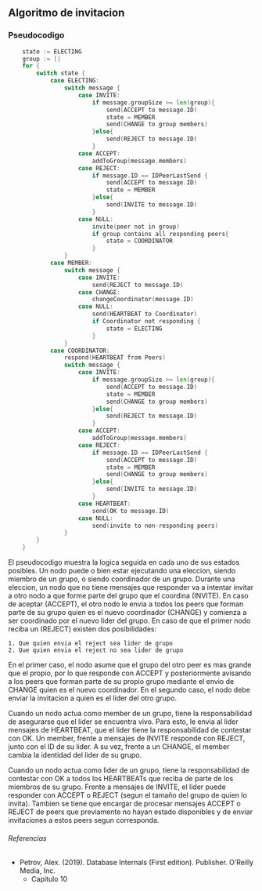 ## Algoritmo de invitacion

### Pseudocodigo

```go
    state := ELECTING
    group := []
    for {
        switch state {
            case ELECTING:
                switch message {
                    case INVITE:
                        if message.groupSize >= len(group){
                            send(ACCEPT to message.ID)
                            state = MEMBER
                            send(CHANGE to group members)
                        }else{
                            send(REJECT to message.ID)
                        }
                    case ACCEPT:
                        addToGroup(message.members)
                    case REJECT:
                        if message.ID == IDPeerLastSend {
                            send(ACCEPT to message.ID)
                            state = MEMBER
                        }else{
                            send(INVITE to message.ID)
                        }
                    case NULL:
                        invite(peer not in group)
                        if group contains all responding peers{
                            state = COORDINATOR
                        }
                }
            case MEMBER:
                switch message {
                    case INVITE:
                        send(REJECT to message.ID)
                    case CHANGE:
                        changeCoordinator(message.ID)
                    case NULL:
                        send(HEARTBEAT to Coordinator)
                        if Coordinator not responding {
                            state = ELECTING
                        }
                }
            case COORDINATOR:
                respond(HEARTBEAT from Peers)
                switch message {
                    case INVITE:
                        if message.groupSize >= len(group){
                            send(ACCEPT to message.ID)
                            state = MEMBER
                            send(CHANGE to group members)
                        }else{
                            send(REJECT to message.ID)
                        }
                    case ACCEPT:
                        addToGroup(message.members)
                    case REJECT:
                        if message.ID == IDPeerLastSend {
                            send(ACCEPT to message.ID)
                            state = MEMBER
                            send(CHANGE to group members)
                        }else{
                            send(INVITE to message.ID)
                        }
                    case HEARTBEAT:
                        send(OK to message.ID)
                    case NULL:
                        send(invite to non-responding peers)
                }
        } 
    }
``` 
El pseudocodigo muestra la logica seguida en cada uno de sus estados posibles. Un nodo puede o bien estar ejecutando una eleccion, siendo miembro de un grupo, o siendo coordinador de un grupo.
Durante una eleccion, un nodo que no tiene mensajes que responder va a intentar invitar a otro nodo a que forme parte del grupo que el coordina (INVITE). 
En caso de aceptar (ACCEPT), el otro nodo le envia a todos los peers que forman parte de su grupo quien es el nuevo coordinador (CHANGE) y comienza a ser coordinado por el nuevo lider del grupo.
En caso de que el primer nodo reciba un (REJECT) existen dos posibilidades:

    1. Que quien envia el reject sea lider de grupo
    2. Que quien envia el reject no sea lider de grupo

En el primer caso, el nodo asume que el grupo del otro peer es mas grande que el propio, por lo que responde con ACCEPT y posteriormente avisando a los peers que forman parte de su propio grupo mediante el envio de CHANGE quien es el nuevo coordinador. En el segundo caso, el nodo debe enviar la invitacion a quien es el lider del otro grupo.

Cuando un nodo actua como member de un grupo, tiene la responsabilidad de asegurarse que el lider se encuentra vivo. Para esto, le envia al lider mensajes de HEARTBEAT, que el lider tiene la responsabilidad de contestar con OK.
Un member, frente a mensajes de INVITE responde con REJECT, junto con el ID de su lider. A su vez, frente a un CHANGE, el member cambia la identidad del lider de su grupo.

Cuando un nodo actua como lider de un grupo, tiene la responsabilidad de contestar con OK a todos los HEARTBEATs que reciba de parte de los miembros de su grupo. Frente a mensajes de INVITE, el lider puede responder con ACCEPT o REJECT (segun el tamaño del grupo de quien lo invita). Tambien 
se tiene que encargar de procesar mensajes ACCEPT o REJECT de peers que previamente no hayan estado disponibles y de enviar invitaciones a estos peers segun corresponda.


###### Referencias

- Petrov, Alex. (2019). Database Internals (First edition). Publisher. O’Reilly Media, Inc.
    - Capitulo 10
